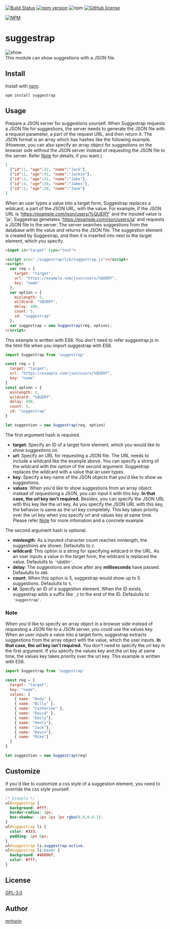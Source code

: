 [![Build Status](https://travis-ci.org/mrhorin/suggestrap.svg?branch=master)](https://travis-ci.org/mrhorin/suggestrap)
[![npm version](https://badge.fury.io/js/suggestrap.svg)](https://badge.fury.io/js/suggestrap)
![npm](https://img.shields.io/npm/dt/suggestrap.svg)
[![GitHub license](https://img.shields.io/badge/license-GPLv3-blue.svg)](https://raw.githubusercontent.com/mrhorin/suggestrap/master/LICENSE)  

[![NPM](https://nodei.co/npm/suggestrap.png)](https://nodei.co/npm/suggestrap/)

# suggestrap
![show](https://user-images.githubusercontent.com/6502717/49056240-4c7db100-f23e-11e8-9a2e-863f59ad84a7.gif)  
This module can show suggestions with a JSON file.

## Install
Install with [npm](https://www.npmjs.com/).
```
npm install suggestrap
```

## Usage
Prepare a JSON server for suggestions yourself. When Suggestrap requests a JSON file for suggestions, the server needs to generate the JSON file with a request parameter, a part of the request URL, and then return it. The JSON format is an array which has hashes like the following example. (However, you can also specify an array object for suggestions on the browser side without the JSON server instead of requesting the JSON file to the server. Refer [Note](#note) for details, if you want.)
```json
[
  {"id":1, "age":32, "name":"Jack"},
  {"id":2, "age":41, "name":"Jackie"},
  {"id":3, "age":41, "name":"Jake"},
  {"id":4, "age":20, "name":"James"},
  {"id":5, "age":28, "name":"Jane"}
]
```  
When an user types a value into a target form, Suggestrap replaces a wildcard, a part of the JSON URL, with the value. For example, if the JSON URL is 'https://example.com/json/users/%QUERY' and the inputed value is 'ja', Suggestrap genetates 'https://example.com/json/users/ja' and requests a JSON file to the server. The server searches suggestions from the database with the value and returns the JSON file. The suggestion element is created by Suggestrap, and then it is inserted into next to the target element, which you specify.
```html
<input id="target" type="text">

<script src="./suggestrap/lib/suggestrap.js"></script>
<script>
  var req = {
    target: "target",
    url: "https://example.com/json/users/%QUERY",
    key: "name"
  };
  var option = {
    minlength: 2,
    wildcard: "%QUERY",
    delay: 400,
    count: 5,
    id: "suggestrap"
  };
  var suggestrap = new Suggestrap(req, option);
</script>
```
This example is written with ES6. You don't need to refer suggestrap.js in the html file when you import suggestrap with ES6.
```javascript
import Suggestrap from 'suggestrap'

const req = {
  target: "target",
  url: "https://example.com/json/users/%QUERY",
  key: "name"
}
const option = {
  minlength: 2,
  wildcard: "%QUERY",
  delay: 400,
  count: 5,
  id: "suggestrap"
}

let suggestion = new Suggestrap(req, option)
```
The first argument hash is required.
- **target**: Specify an ID of a target form element, which you would like to show suggestions on.
- **url**: Specify an URL for requesting a JSON file. The URL needs to include a wildcard like the example above. You can specify a string of the wildcard with the option of the second argument. Suggestrap replaces the wildcard with a value that an user types.
- **key**: Specify a key name of the JSON objects that you'd like to show as suggestions.
- **values**: When you'd like to show suggestions from an array object instead of requestiong a JSON, you can input it with this key. **In that case, the url key isn't required.** Besides, you can specify the JSON URL with this key like the url key. As you specify the JSON URL with this key, the behavior is same as the url key completely. This key takes priority over the url key when you specify url and values key at same time. Please refer [Note](#note)  for more infomation and a concrete example.

The second argument hash is optional.
- **minlength**: As a inputed character count reaches minlength, the suggestions are shown. Defaulults to `2`.
- **wildcard**: This option is a string for specifying wildcard in the URL. As an user inputs a value in the target form, the wildcard is replaced the value. Defaulults to `'%QUERY'`.
- **delay**: The suggestions are show after any **milliseconds** have passed. Defaulults to `400`.
- **count**: When this option is 5, suggestrap would show up to 5 suggestions. Defaulults to `5`.
- **id**: Specify an ID of a suggestion element. When the ID exists, suggestrap adds a suffix like `_2` to the end of the ID. Defaulults to `'suggestrap'`.

### Note
When you'd like to specify an array object in a browser side instead of requesting a JSON file to a JSON server, you could use the values key. When an user inputs a value into a target form, suggestrap extracts suggestions from the array object with the value, which the user inputs. **In that case, the url key isn't required.** You don't need to specify the url key in the first argument. If you specify the values key and the url key at same time, the values key takes priority over the url key. This example is written with ES6.
```javascript
import Suggestrap from 'suggestrap'

const req = {
  target: "target",
  key: "name",
  values: [
    { name: "Andy" },
    { name: "Billy" },
    { name: "Catherine" },
    { name: "David" },
    { name: "Emily"},
    { name: "Henry"},
    { name: "Jack"},
    { name: "Kevin"},
    { name: "Mike"}
  ]
}

let suggestion = new Suggestrap(req)
```

## Customize
If you'd like to customize a css style of a suggestion element, you need to override the css style yourself.
```css
/* Example */
ul#suggestrap {
  background: #fff;
  border-radius: 3px;
  box-shadow: -2px 2px 7px rgba(0,0,0,0.3);
}
ul#suggestrap li {
  color: #333;
  padding: 1px 6px;
}
ul#suggestrap li.suggestrap-active,
ul#suggestrap li:hover {
  background: #4b89bf;
  color: #fff;
}
```

## License
[GPL-3.0](https://opensource.org/licenses/GPL-3.0)

## Author
[mrhorin](https://github.com/mrhorin)
